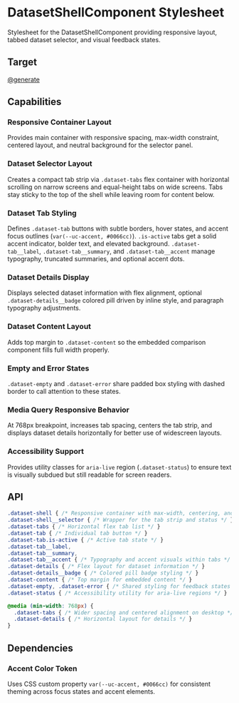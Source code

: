 # DatasetShellComponent Stylesheet

Stylesheet for the DatasetShellComponent providing responsive layout, tabbed dataset selector, and visual feedback states.

## Target

[@generate](../../../../src/app/components/datasets/dataset-shell.component.css)

## Capabilities

### Responsive Container Layout

Provides main container with responsive spacing, max-width constraint, centered layout, and neutral background for the selector panel.

### Dataset Selector Layout

Creates a compact tab strip via `.dataset-tabs` flex container with horizontal scrolling on narrow screens and equal-height tabs on wide screens. Tabs stay sticky to the top of the shell while leaving room for content below.

### Dataset Tab Styling

Defines `.dataset-tab` buttons with subtle borders, hover states, and accent focus outlines (`var(--uc-accent, #0066cc)`). `.is-active` tabs get a solid accent indicator, bolder text, and elevated background. `.dataset-tab__label`, `.dataset-tab__summary`, and `.dataset-tab__accent` manage typography, truncated summaries, and optional accent dots.

### Dataset Details Display

Displays selected dataset information with flex alignment, optional `.dataset-details__badge` colored pill driven by inline style, and paragraph typography adjustments.

### Dataset Content Layout

Adds top margin to `.dataset-content` so the embedded comparison component fills full width properly.

### Empty and Error States

`.dataset-empty` and `.dataset-error` share padded box styling with dashed border to call attention to these states.

### Media Query Responsive Behavior

At 768px breakpoint, increases tab spacing, centers the tab strip, and displays dataset details horizontally for better use of widescreen layouts.

### Accessibility Support

Provides utility classes for `aria-live` region (`.dataset-status`) to ensure text is visually subdued but still readable for screen readers.

## API

```css { .api }
.dataset-shell { /* Responsive container with max-width, centering, and neutral background */ }
.dataset-shell__selector { /* Wrapper for the tab strip and status */ }
.dataset-tabs { /* Horizontal flex tab list */ }
.dataset-tab { /* Individual tab button */ }
.dataset-tab.is-active { /* Active tab state */ }
.dataset-tab__label,
.dataset-tab__summary,
.dataset-tab__accent { /* Typography and accent visuals within tabs */ }
.dataset-details { /* Flex layout for dataset information */ }
.dataset-details__badge { /* Colored pill badge styling */ }
.dataset-content { /* Top margin for embedded content */ }
.dataset-empty, .dataset-error { /* Shared styling for feedback states */ }
.dataset-status { /* Accessibility utility for aria-live regions */ }

@media (min-width: 768px) {
  .dataset-tabs { /* Wider spacing and centered alignment on desktop */ }
  .dataset-details { /* Horizontal layout for details */ }
}
```

## Dependencies

### Accent Color Token

Uses CSS custom property `var(--uc-accent, #0066cc)` for consistent theming across focus states and accent elements.
